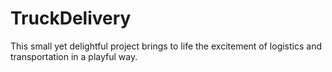 # TruckDelivery
This small yet delightful project brings to life the excitement of logistics and transportation in a playful way.
